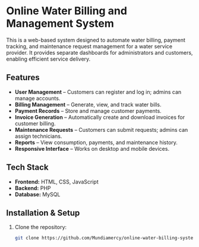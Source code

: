 # Online Water Billing and Management System

This is a web-based system designed to automate water billing, payment tracking, and maintenance request management for a water service provider. It provides separate dashboards for administrators and customers, enabling efficient service delivery.

## Features
- **User Management** – Customers can register and log in; admins can manage accounts.
- **Billing Management** – Generate, view, and track water bills.
- **Payment Records** – Store and manage customer payments.
- **Invoice Generation** – Automatically create and download invoices for customer billing.
- **Maintenance Requests** – Customers can submit requests; admins can assign technicians.
- **Reports** – View consumption, payments, and maintenance history.
- **Responsive Interface** – Works on desktop and mobile devices.


## Tech Stack
- **Frontend:** HTML, CSS, JavaScript
- **Backend:** PHP
- **Database:** MySQL

## Installation & Setup
1. Clone the repository:
   ```bash
   git clone https://github.com/Mundiamercy/online-water-billing-system.git
